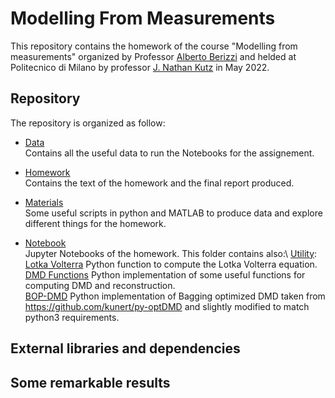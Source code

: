 # Modelling From Measurements

This repository contains the homework of the course "Modelling from measurements" organized by Professor [Alberto Berizzi](https://www4.ceda.polimi.it/manifesti/manifesti/controller/ricerche/RicercaPerDocentiPublic.do?evn_didattica=evento&k_doc=14853&polij_device_category=DESKTOP&__pj0=0&__pj1=161107224bf5e306682c8834e636702f) and helded at Politecnico di Milano by professor [J. Nathan Kutz](https://faculty.washington.edu/kutz/) in May 2022.

## Repository

The repository is organized as follow:

- [Data](Data/)\
Contains all the useful data to run the Notebooks for the assignement.

- [Homework](Homework/)\
Contains the text of the homework and the final report produced.

- [Materials](Materials/)\
Some useful scripts in python and MATLAB to produce data and explore different things for the homework.

- [Notebook](Notebooks/)\
Jupyter Notebooks of the homework. This folder contains also:\ 
    [Utility](Notebooks/Utility/):\
        [Lotka Volterra](Notebooks/Utility/lotkavolterra.py) Python function to compute the Lotka Volterra equation.\
        [DMD Functions](Notebooks/Utility/FunctionsDMD.py) Python implementation of some useful functions for computing DMD and reconstruction. \
        [BOP-DMD](Notebooks/Utility/PythonBOPDMD/) Python implementation of Bagging optimized DMD taken from https://github.com/kunert/py-optDMD and slightly modified to match python3 requirements.

## External libraries and dependencies

## Some remarkable results